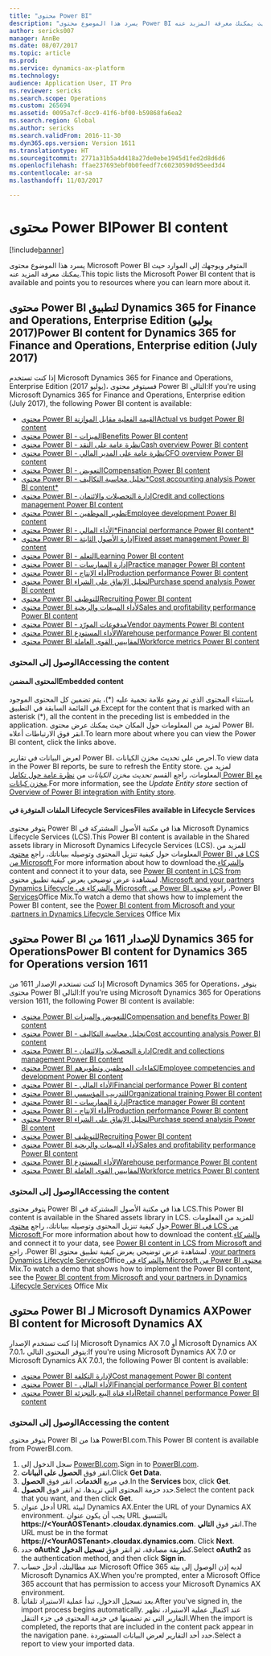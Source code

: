 ```yaml
---
title: "محتوى Power BI"
description: "يسرد هذا الموضوع محتوى Power BI المتوفر ويوجهك إلى الموارد حيث يمكنك معرفة المزيد عنه."
author: sericks007
manager: AnnBe
ms.date: 08/07/2017
ms.topic: article
ms.prod: 
ms.service: dynamics-ax-platform
ms.technology: 
audience: Application User, IT Pro
ms.reviewer: sericks
ms.search.scope: Operations
ms.custom: 265694
ms.assetid: 0095a7cf-8cc9-41f6-bf00-b59868fa6ea2
ms.search.region: Global
ms.author: sericks
ms.search.validFrom: 2016-11-30
ms.dyn365.ops.version: Version 1611
ms.translationtype: HT
ms.sourcegitcommit: 2771a31b5a4d418a27de0ebe1945d1fed2d8d6d6
ms.openlocfilehash: ffae237693ebf0b0feedf7c60230590d95eed3d4
ms.contentlocale: ar-sa
ms.lasthandoff: 11/03/2017

---
```


# <a name="power-bi-content"></a><span data-ttu-id="f328c-103">محتوى Power BI</span><span class="sxs-lookup"><span data-stu-id="f328c-103">Power BI content</span></span>
[!include[banner](../includes/banner.md)]


<span data-ttu-id="f328c-104">يسرد هذا الموضوع محتوى Microsoft Power BI المتوفر ويوجهك إلى الموارد حيث يمكنك معرفة المزيد عنه.</span><span class="sxs-lookup"><span data-stu-id="f328c-104">This topic lists the Microsoft Power BI content that is available and points you to resources where you can learn more about it.</span></span>

## <a name="power-bi-content-for-dynamics-365-for-finance-and-operations-enterprise-edition-july-2017"></a><span data-ttu-id="f328c-105">محتوى Power BI لتطبيق Dynamics 365 for Finance and Operations, Enterprise Edition (يوليو 2017)</span><span class="sxs-lookup"><span data-stu-id="f328c-105">Power BI content for Dynamics 365 for Finance and Operations, Enterprise edition (July 2017)</span></span>
<span data-ttu-id="f328c-106">إذا كنت تستخدم Microsoft Dynamics 365 for Finance and Operations, Enterprise Edition (يوليو 2017)، فسيتوفر محتوى Power BI التالي:</span><span class="sxs-lookup"><span data-stu-id="f328c-106">If you're using Microsoft Dynamics 365 for Finance and Operations, Enterprise edition (July 2017), the following Power BI content is available:</span></span>

- [<span data-ttu-id="f328c-107">محتوى Power BI القيمة الفعلية مقابل الموازنة</span><span class="sxs-lookup"><span data-stu-id="f328c-107">Actual vs budget Power BI content</span></span>](ledger-budgets-power-bi.md)
- [<span data-ttu-id="f328c-108">محتوى Power BI - الميزات</span><span class="sxs-lookup"><span data-stu-id="f328c-108">Benefits Power BI content</span></span>](benefits-power-bi.md)
- [<span data-ttu-id="f328c-109">محتوى Power BI - نظرة عامة على النقد</span><span class="sxs-lookup"><span data-stu-id="f328c-109">Cash overview Power BI content</span></span>](../../financials/cash-bank-management/Cash-Overview-Power-BI-content.md)
- [<span data-ttu-id="f328c-110">محتوى Power BI - نظرة عامة على المدير المالي</span><span class="sxs-lookup"><span data-stu-id="f328c-110">CFO overview Power BI content</span></span>](CFO-power-bi.md)
- [<span data-ttu-id="f328c-111">محتوى Power BI - التعويض</span><span class="sxs-lookup"><span data-stu-id="f328c-111">Compensation Power BI content</span></span>](compensation-power-bi.md)
- [<span data-ttu-id="f328c-112">محتوى Power BI - تحليل محاسبة التكاليف*</span><span class="sxs-lookup"><span data-stu-id="f328c-112">Cost accounting analysis Power BI content*</span></span>](cost-accounting-analysis-content-pack.md) 
- [<span data-ttu-id="f328c-113">محتوى Power BI - إدارة التحصيلات والائتمان</span><span class="sxs-lookup"><span data-stu-id="f328c-113">Credit and collections management Power BI content</span></span>](../../financials/accounts-receivable/credit-collections-power-bi.md)
- [<span data-ttu-id="f328c-114">محتوى Power BI - تطوير الموظفين</span><span class="sxs-lookup"><span data-stu-id="f328c-114">Employee development Power BI content</span></span>](employee-development-PBI.md) 
- [<span data-ttu-id="f328c-115">محتوى Power BI - الأداء المالي*</span><span class="sxs-lookup"><span data-stu-id="f328c-115">Financial performance Power BI content*</span></span>](financial-performance-power-bi-content-pack.md)
- [<span data-ttu-id="f328c-116">محتوى Power BI - ‏‫إدارة الأصول الثابتة‬</span><span class="sxs-lookup"><span data-stu-id="f328c-116">Fixed asset management Power BI content</span></span>](../../financials/fixed-assets/Fixed-asset-management-workspace.md)
- [<span data-ttu-id="f328c-117">محتوى Power BI - ‏‫التعلم‬</span><span class="sxs-lookup"><span data-stu-id="f328c-117">Learning Power BI content</span></span>](learning-power-bi.md)
- [<span data-ttu-id="f328c-118">محتوى Power BI - ‏‫إدارة الممارسات‬</span><span class="sxs-lookup"><span data-stu-id="f328c-118">Practice manager Power BI content</span></span>](practice-manager-power-bi.md)
- [<span data-ttu-id="f328c-119">محتوى Power BI - ‏أداء الإنتاج</span><span class="sxs-lookup"><span data-stu-id="f328c-119">Production performance Power BI content</span></span>](production-performance-power-bi.md)
- [<span data-ttu-id="f328c-120">محتوى Power BI لتحليل الإنفاق على الشراء</span><span class="sxs-lookup"><span data-stu-id="f328c-120">Purchase spend analysis Power BI content</span></span>](purchase-content-pack-for-power-bi.md) 
- [<span data-ttu-id="f328c-121">محتوى Power BI للتوظيف</span><span class="sxs-lookup"><span data-stu-id="f328c-121">Recruiting Power BI content</span></span>](recruiting-analysis-power-bi-content-pack.md) 
- [<span data-ttu-id="f328c-122">محتوى Power BI لأداء المبيعات والربحية</span><span class="sxs-lookup"><span data-stu-id="f328c-122">Sales and profitability performance Power BI content</span></span>](sales-profitability-performance-content-pack.md)
- [<span data-ttu-id="f328c-123">محتوى Power BI - ‏‫مدفوعات المورّد‬</span><span class="sxs-lookup"><span data-stu-id="f328c-123">Vendor payments Power BI content</span></span>](../../financials/accounts-payable/Vendor-payments-workspace.md)
- [<span data-ttu-id="f328c-124">محتوى Power BI لأداء المستودع</span><span class="sxs-lookup"><span data-stu-id="f328c-124">Warehouse performance Power BI content</span></span>](warehouse-power-bi-content.md)
- [<span data-ttu-id="f328c-125">محتوى Power BI لمقاييس القوى العاملة</span><span class="sxs-lookup"><span data-stu-id="f328c-125">Workforce metrics Power BI content</span></span>](workforce-analysis-power-bi-content-pack.md)  

### <a name="accessing-the-content"></a><span data-ttu-id="f328c-126">الوصول إلى المحتوى</span><span class="sxs-lookup"><span data-stu-id="f328c-126">Accessing the content</span></span>

#### <a name="embedded-content"></a><span data-ttu-id="f328c-127">المحتوى المضمن</span><span class="sxs-lookup"><span data-stu-id="f328c-127">Embedded content</span></span>
<span data-ttu-id="f328c-128">باستثناء المحتوى الذي تم وضع علامة نجمية عليه (\*)، يتم تضمين كل المحتوى الموجود في القائمة السابقة في التطبيق.</span><span class="sxs-lookup"><span data-stu-id="f328c-128">Except for the content that is marked with an asterisk (\*), all the content in the preceding list is embedded in the application.</span></span> <span data-ttu-id="f328c-129">لمزيد من المعلومات حول المكان حيث يمكنك عرض محتوى Power BI، انقر فوق الارتباطات أعلاه.</span><span class="sxs-lookup"><span data-stu-id="f328c-129">To learn more about where you can view the Power BI content, click the links above.</span></span>

<span data-ttu-id="f328c-130">لعرض البيانات في تقارير Power BI، احرص على تحديث مخزن الكيانات.</span><span class="sxs-lookup"><span data-stu-id="f328c-130">To view data in the Power BI reports, be sure to refresh the Entity store.</span></span> <span data-ttu-id="f328c-131">لمزيد من المعلومات، راجع القسم *تحديث مخزن الكيانات* من [نظرة عامة حول تكامل Power BI مع مخزن كيانات](power-bi-integration-entity-store.md).</span><span class="sxs-lookup"><span data-stu-id="f328c-131">For more information, see the *Update Entity store* section of [Overview of Power BI integration with Entity store](power-bi-integration-entity-store.md).</span></span>

#### <a name="files-available-in-lifecycle-services"></a><span data-ttu-id="f328c-132">الملفات المتوفرة في Lifecycle Services</span><span class="sxs-lookup"><span data-stu-id="f328c-132">Files available in Lifecycle Services</span></span>
<span data-ttu-id="f328c-133">يتوفر محتوى Power BI هذا في مكتبة الأصول المشتركة في Microsoft Dynamics Lifecycle Services (LCS).</span><span class="sxs-lookup"><span data-stu-id="f328c-133">This Power BI content is available in the Shared assets library in Microsoft Dynamics Lifecycle Services (LCS).</span></span> <span data-ttu-id="f328c-134">للمزيد من المعلومات حول كيفية تنزيل المحتوى وتوصيله ببياناتك، راجع [محتوى Power BI في LCS من Microsoft والشركاء‬‏‫](power-bi-content-microsoft-partners.md).</span><span class="sxs-lookup"><span data-stu-id="f328c-134">For more information about how to download the content and connect it to your data, see [Power BI content in LCS from Microsoft and your partners](power-bi-content-microsoft-partners.md).</span></span> <span data-ttu-id="f328c-135">لمشاهدة عرض توضيحي يعرض كيفية تطبيق محتوى Power BI، راجع [محتوى Power BI من Microsoft والشركاء في Dynamics Lifecycle Services](https://mix.office.com/watch/9puyb1b2xs1w)Office Mix.</span><span class="sxs-lookup"><span data-stu-id="f328c-135">To watch a demo that shows how to implement the Power BI content, see the [Power BI content from Microsoft and your partners in Dynamics Lifecycle Services](https://mix.office.com/watch/9puyb1b2xs1w) Office Mix.</span></span>

## <a name="power-bi-content-for-dynamics-365-for-operations-version-1611"></a><span data-ttu-id="f328c-136">محتوى Power BI للإصدار 1611 من Dynamics 365 for Operations</span><span class="sxs-lookup"><span data-stu-id="f328c-136">Power BI content for Dynamics 365 for Operations version 1611</span></span>
<span data-ttu-id="f328c-137">إذا كنت تستخدم الإصدار 1611 من Microsoft Dynamics 365 for Operations، يتوفر محتوى Power BI التالي:</span><span class="sxs-lookup"><span data-stu-id="f328c-137">If you're using Microsoft Dynamics 365 for Operations version 1611, the following Power BI content is available:</span></span>

- [<span data-ttu-id="f328c-138">محتوى Power BI للتعويض والميزات</span><span class="sxs-lookup"><span data-stu-id="f328c-138">Compensation and benefits Power BI content</span></span>](compensation-and-benefits-analysis-power-bi-content-pack.md)   
- [<span data-ttu-id="f328c-139">محتوى Power BI - تحليل محاسبة التكاليف</span><span class="sxs-lookup"><span data-stu-id="f328c-139">Cost accounting analysis Power BI content</span></span>](cost-accounting-analysis-content-pack.md) 
- [<span data-ttu-id="f328c-140">محتوى Power BI - إدارة التحصيلات والائتمان</span><span class="sxs-lookup"><span data-stu-id="f328c-140">Credit and collections management Power BI content</span></span>](../../financials/accounts-receivable/credit-collections-power-bi.md)
- [<span data-ttu-id="f328c-141">محتوى Power BI لكفاءات الموظفين وتطويرهم</span><span class="sxs-lookup"><span data-stu-id="f328c-141">Employee competencies and development Power BI content</span></span>](employee-competencies-and-development-analysis-power-bi-content-pack.md) 
- [<span data-ttu-id="f328c-142">محتوى Power BI - الأداء المالي</span><span class="sxs-lookup"><span data-stu-id="f328c-142">Financial performance Power BI content</span></span>](financial-performance-power-bi-content-pack.md)
- [<span data-ttu-id="f328c-143">محتوى Power BI للتدريب المؤسسي</span><span class="sxs-lookup"><span data-stu-id="f328c-143">Organizational training Power BI content</span></span>](organizational-training-analysis-power-bi-content-pack.md) 
- [<span data-ttu-id="f328c-144">محتوى Power BI - ‏‫إدارة الممارسات‬</span><span class="sxs-lookup"><span data-stu-id="f328c-144">Practice manager Power BI content</span></span>](practice-manager-power-bi.md)
- [<span data-ttu-id="f328c-145">محتوى Power BI - ‏أداء الإنتاج</span><span class="sxs-lookup"><span data-stu-id="f328c-145">Production performance Power BI content</span></span>](production-performance-power-bi.md)
- [<span data-ttu-id="f328c-146">محتوى Power BI لتحليل الإنفاق على الشراء</span><span class="sxs-lookup"><span data-stu-id="f328c-146">Purchase spend analysis Power BI content</span></span>](purchase-content-pack-for-power-bi.md) 
- [<span data-ttu-id="f328c-147">محتوى Power BI للتوظيف</span><span class="sxs-lookup"><span data-stu-id="f328c-147">Recruiting Power BI content</span></span>](recruiting-analysis-power-bi-content-pack.md) 
- [<span data-ttu-id="f328c-148">محتوى Power BI لأداء المبيعات والربحية</span><span class="sxs-lookup"><span data-stu-id="f328c-148">Sales and profitability performance Power BI content</span></span>](sales-profitability-performance-content-pack.md)
- [<span data-ttu-id="f328c-149">محتوى Power BI لأداء المستودع</span><span class="sxs-lookup"><span data-stu-id="f328c-149">Warehouse performance Power BI content</span></span>](warehouse-power-bi-content.md)
- [<span data-ttu-id="f328c-150">محتوى Power BI لمقاييس القوى العاملة</span><span class="sxs-lookup"><span data-stu-id="f328c-150">Workforce metrics Power BI content</span></span>](workforce-analysis-power-bi-content-pack.md)  

### <a name="accessing-the-content"></a><span data-ttu-id="f328c-151">الوصول إلى المحتوى</span><span class="sxs-lookup"><span data-stu-id="f328c-151">Accessing the content</span></span>
<span data-ttu-id="f328c-152">يتوفر محتوى Power BI هذا في مكتبة الأصول المشتركة في LCS.</span><span class="sxs-lookup"><span data-stu-id="f328c-152">This Power BI content is available in the Shared assets library in LCS.</span></span> <span data-ttu-id="f328c-153">للمزيد من المعلومات حول كيفية تنزيل المحتوى وتوصيله ببياناتك، راجع [محتوى Power BI في LCS من Microsoft والشركاء‬‏‫](power-bi-content-microsoft-partners.md).</span><span class="sxs-lookup"><span data-stu-id="f328c-153">For more information about how to download the content and connect it to your data, see [Power BI content in LCS from Microsoft and your partners](power-bi-content-microsoft-partners.md).</span></span> <span data-ttu-id="f328c-154">لمشاهدة عرض توضيحي يعرض كيفية تطبيق محتوى Power BI، راجع [محتوى Power BI من Microsoft والشركاء في Dynamics Lifecycle Services](https://mix.office.com/watch/9puyb1b2xs1w)Office Mix.</span><span class="sxs-lookup"><span data-stu-id="f328c-154">To watch a demo that shows how to implement the Power BI content, see the [Power BI content from Microsoft and your partners in Dynamics Lifecycle Services](https://mix.office.com/watch/9puyb1b2xs1w) Office Mix.</span></span>

## <a name="power-bi-content-for-microsoft-dynamics-ax"></a><span data-ttu-id="f328c-155">محتوى Power BI لـ Microsoft Dynamics AX</span><span class="sxs-lookup"><span data-stu-id="f328c-155">Power BI content for Microsoft Dynamics AX</span></span>
<span data-ttu-id="f328c-156">إذا كنت تستخدم الإصدار Microsoft Dynamics AX 7.0 أو Microsoft Dynamics AX 7.0.1، يتوفر المحتوى التالي:</span><span class="sxs-lookup"><span data-stu-id="f328c-156">If you're using Microsoft Dynamics AX 7.0 or Microsoft Dynamics AX 7.0.1, the following Power BI content is available:</span></span>

- [<span data-ttu-id="f328c-157">محتوى Power BI لإدارة التكلفة</span><span class="sxs-lookup"><span data-stu-id="f328c-157">Cost management Power BI content</span></span>](cost-management-content-pack.md)    
- [<span data-ttu-id="f328c-158">محتوى Power BI - الأداء المالي</span><span class="sxs-lookup"><span data-stu-id="f328c-158">Financial performance Power BI content</span></span>](financial-performance-power-bi-content-pack.md)
- [<span data-ttu-id="f328c-159">محتوى Power BI أداء قناة البيع بالتجزئة</span><span class="sxs-lookup"><span data-stu-id="f328c-159">Retail channel performance Power BI content</span></span>](retail-channel-performance-dashboard-power-bi-data.md) 

### <a name="accessing-the-content"></a><span data-ttu-id="f328c-160">الوصول إلى المحتوى</span><span class="sxs-lookup"><span data-stu-id="f328c-160">Accessing the content</span></span>
<span data-ttu-id="f328c-161">يتوفر محتوى Power BI هذا من PowerBI.com.</span><span class="sxs-lookup"><span data-stu-id="f328c-161">This Power BI content is available from PowerBI.com.</span></span>

1. <span data-ttu-id="f328c-162">سجل الدخول إلى [PowerBI.com](https://www.powerbi.com/).</span><span class="sxs-lookup"><span data-stu-id="f328c-162">Sign in to [PowerBI.com](https://www.powerbi.com/).</span></span>
2. <span data-ttu-id="f328c-163">انقر فوق **الحصول على البيانات**.</span><span class="sxs-lookup"><span data-stu-id="f328c-163">Click **Get Data**.</span></span>
3. <span data-ttu-id="f328c-164">في مربع **الخدمات**، انقر فوق **الحصول**.</span><span class="sxs-lookup"><span data-stu-id="f328c-164">In the **Services** box, click **Get**.</span></span>
4. <span data-ttu-id="f328c-165">حدد حزمة المحتوى التي تريدها، ثم انقر فوق **الحصول**.</span><span class="sxs-lookup"><span data-stu-id="f328c-165">Select the content pack that you want, and then click **Get**.</span></span>
5. <span data-ttu-id="f328c-166">أدخل عنوان URL لبيئة Dynamics AX.</span><span class="sxs-lookup"><span data-stu-id="f328c-166">Enter the URL of your Dynamics AX environment.</span></span> <span data-ttu-id="f328c-167">يجب أن يكون عنوان URL بالتنسيق **https://&lt;YourAOSTenant&gt;.cloudax.dynamics.com**. انقر فوق **التالي**.</span><span class="sxs-lookup"><span data-stu-id="f328c-167">The URL must be in the format **https://&lt;YourAOSTenant&gt;.cloudax.dynamics.com**. Click **Next**.</span></span>
6. <span data-ttu-id="f328c-168">حدد **oAuth2** كطريقة مصادقة، ثم انقر فوق **تسجيل الدخول**.</span><span class="sxs-lookup"><span data-stu-id="f328c-168">Select **oAuth2** as the authentication method, and then click **Sign in**.</span></span>
7. <span data-ttu-id="f328c-169">عند مطالبتك، أدخل حساب Microsoft Office 365 لديه إذن الوصول إلى بيئة Microsoft Dynamics AX.</span><span class="sxs-lookup"><span data-stu-id="f328c-169">When you're prompted, enter a Microsoft Office 365 account that has permission to access your Microsoft Dynamics AX environment.</span></span>
8. <span data-ttu-id="f328c-170">بعد تسجيل الدخول، تبدأ عملية الاستيراد تلقائياً.</span><span class="sxs-lookup"><span data-stu-id="f328c-170">After you've signed in, the import process begins automatically.</span></span> <span data-ttu-id="f328c-171">عند اكتمال عملية الاستيراد، تظهر التقارير التي تم تضمينها في حزمة المحتوى في جزء التنقل.</span><span class="sxs-lookup"><span data-stu-id="f328c-171">When the import is completed, the reports that are included in the content pack appear in the navigation pane.</span></span> <span data-ttu-id="f328c-172">حدد أحد التقارير لعرض البيانات المستوردة.</span><span class="sxs-lookup"><span data-stu-id="f328c-172">Select a report to view your imported data.</span></span>

